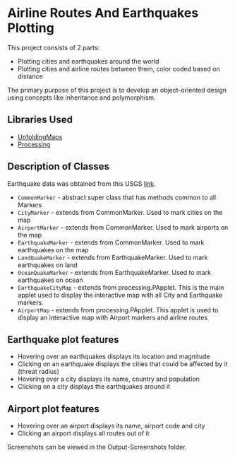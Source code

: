 # Airline Routes And Earthquakes Plotting

This project consists of 2 parts:

* Plotting cities and earthquakes around the world
* Plotting cities and airline routes between them, color coded based on distance

The primary purpose of this project is to develop an object-oriented design using concepts like inheritance and polymorphism.

## Libraries Used
* [UnfoldingMaps](http://unfoldingmaps.org/javadoc/)
* [Processing](https://processing.org/reference/)

## Description of Classes
Earthquake data was obtained from this USGS [link](http://earthquake.usgs.gov/earthquakes/feed/v1.0/summary/2.5_week.atom).

* ```CommonMarker``` - abstract super class that has methods common to all Markers
* ```CityMarker``` - extends from CommonMarker. Used to mark cities on the map
* ```AirportMarker``` - extends from CommonMarker. Used to mark airports on the map
* ```EarthquakeMarker``` - extends from CommonMarker. Used to mark earthquakes on the map
* ```LandQuakeMarker``` - extends from EarthquakeMarker. Used to mark earthquakes on land
* ```OceanQuakeMarker``` - extends from EarthquakeMarker. Used to mark earthquakes on ocean
* ```EarthquakeCityMap``` - extends from processing.PApplet. This is the main applet used to display the interactive map with all City and Earthquake markers.
* ```AirportMap``` - extends from processing.PApplet. This applet is used to display an interactive map with Airport markers and airline routes

## Earthquake plot features
* Hovering over an earthquakes displays its location and magnitude
* Clicking on an earthquake displays the cities that could be affected by it (threat radius)
* Hovering over a city displays its name, country and population
* Clicking on a city displays the earthquakes around it

## Airport plot features
* Hovering over an airport displays its name, airport code and city
* Clicking an airport displays all routes out of it

Screenshots can be viewed in the Output-Screenshots folder.
